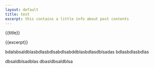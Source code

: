 ```yaml
---
layout: default
title: test
excerpt: this contains a little info about post contents
---
```


{{title}}

{{excerpt}}

bdalsbsaldblasbdlasbdlsabdlsabddblasbdlasdblsadas
bdlasbdlasbdlas


dbsaldblsadblas
dbasldbsaldblsa